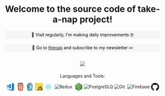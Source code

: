 <h1 align="center">Welcome to the source code of take-a-nap project!</h1>

<p align="center" style="background-color: #f6f5f7; border-radius: 3px; padding: 5px; color:black;">🚩 Visit regularly, I'm making daily improvements 🤓</p>
<p align="center" style="background-color: #f6f5f7; border-radius: 3px; padding: 5px; color:black; margin-bottom: 30px;">🚩 Go to <a href="https://www.thenap.de">thenap</a> and subscribe to my newsletter 💤</p>

<!-- ![user experience](https://media.giphy.com/media/HgighnkSzV6qr8pd7q/giphy.gif) -->
<div align="center">
<img src="https://media.giphy.com/media/i04lDCGXrZ4aULLjmK/giphy.gif" width="60%"/></div>

<p align="center" style="margin-top: 20px;">Languages and Tools:</p>

<div align="center">
<img align="center" alt="Visual Studio Code" width="26px"
src="https://raw.githubusercontent.com/github/explore/80688e429a7d4ef2fca1e82350fe8e3517d3494d/topics/visual-studio-code/visual-studio-code.png"
/>&nbsp; <img align="center" alt="HTML5" width="26px"
src="https://raw.githubusercontent.com/github/explore/80688e429a7d4ef2fca1e82350fe8e3517d3494d/topics/html/html.png"
/>&nbsp;<img align="center" alt="CSS3" width="26px"
src="https://raw.githubusercontent.com/github/explore/80688e429a7d4ef2fca1e82350fe8e3517d3494d/topics/css/css.png"
/>&nbsp;<img align="center" alt="javascript" width="26px" src="https://raw.githubusercontent.com/github/explore/80688e429a7d4ef2fca1e82350fe8e3517d3494d/topics/javascript/javascript.png" />&nbsp;<img align="center" alt="React" width="26px"
src="https://raw.githubusercontent.com/github/explore/80688e429a7d4ef2fca1e82350fe8e3517d3494d/topics/react/react.png"
/>&nbsp; <img align="center" alt="Redux" width="26px"
src="https://upload.wikimedia.org/wikipedia/commons/4/49/Redux.png"
/>&nbsp; <img align="center" alt="Node.js" width="26px"
src="https://raw.githubusercontent.com/github/explore/80688e429a7d4ef2fca1e82350fe8e3517d3494d/topics/nodejs/nodejs.png"
/>&nbsp;<img align="center" alt="PostgreSLQ" width="26px"
src="https://www.unixmen.com/wp-content/uploads/2017/07/postgresql-logo.png"
/>&nbsp;<img align="center" alt="Git" width="26px"
src="https://git-scm.com/images/logos/downloads/Git-Icon-1788C.png"
/>&nbsp; <img align="center" alt="Firebase" width="20px"
src="https://seeklogo.com/images/F/firebase-logo-402F407EE0-seeklogo.com.png"
/>&nbsp;<img align="center" alt="GitHub" width="26px" src="https://raw.githubusercontent.com/github/explore/78df643247d429f6cc873026c0622819ad797942/topics/github/github.png"
/></div>

[linkedin]: https://www.linkedin.com/in/ioanatatu/
